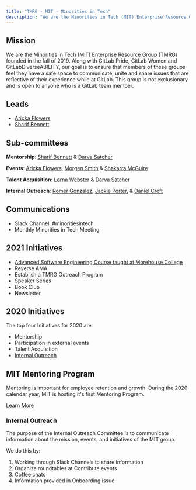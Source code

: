 ```yaml
---
title: "TMRG - MIT - Minorities in Tech"
description: "We are the Minorities in Tech (MIT) Enterprise Resource Group (TMRG) founded in the fall of 2019. Learn more!"
---
```


## Mission

We are the Minorities in Tech (MIT) Enterprise Resource Group (TMRG) founded in the fall of 2019. Along with GitLab Pride, GitLab Women and GitLabDiverseABILITY, our goal is to ensure that members of these groups feel they have a safe space to communicate, unite and share issues that are reflective of their experience while at GitLab. This group is not exclusionary and is open to anyone who is a GitLab team member.

## Leads

- [Aricka Flowers](/handbook/company/team/#atflowers)
- [Sharif Bennett](/handbook/company/team/#sharifatl)

## Sub-committees

**Mentorship**: [Sharif Bennett](/handbook/company/team/#sharifatl) & [Darva Satcher](/handbook/company/team/#dsatcher)

**Events**: [Aricka Flowers](/handbook/company/team/#atflowers), [Morgen Smith](/handbook/company/team/#msmith6) & [Shakarra McGuire](/handbook/company/team/#samcguire)

**Talent Acquisition**: [Lorna Webster](/handbook/company/team/#lwebster) & [Darva Satcher](/handbook/company/team/#dsatcher)

**Internal Outreach**:   [Romer Gonzalez](/handbook/company/team/#romerg), [Jackie Porter](/handbook/company/team/#jreporter), & [Daniel Croft](/handbook/company/team/#dcroft)

## Communications

- Slack Channel: #minoritiesintech
- Monthly Minorities in Tech Meeting

## 2021 Initiatives

- [Advanced Software Engineering Course taught at Morehouse College](/handbook/company/culture/inclusion/erg-minorities-in-tech/advanced-software-engineering-course/)
- Reverse AMA
- Establish a TMRG Outreach Program
- Speaker Series
- Book Club
- Newsletter

## 2020 Initiatives

The top four Initiatives for 2020 are:

- Mentorship
- Participation in external events
- Talent Acquisition
- [Internal Outreach](/handbook/company/culture/inclusion/erg-minorities-in-tech/#internal-outreach)

## MIT Mentoring Program

Mentoring is important for employee retention and growth.  During the 2020 calendar year, MIT is hosting it's first Mentoring Program.

[Learn More](mentoring/)

### Internal Outreach

The purpose of the Internal Outreach Committee is to communicate information about the mission, events, and initiatives of the MIT group.

We do this by:

1. Working through Slack Channels to share information
1. Organize roundtables at Contribute events
1. Coffee chats
1. Information provided in Onboarding issue
